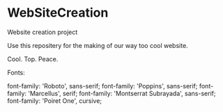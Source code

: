 # WebSiteCreation
Website creation project

Use this repositery for the making of our way too cool website.

Cool. Top. Peace.

Fonts:
<link href="https://fonts.googleapis.com/css?family=Marcellus|Montserrat+Subrayada|Poiret+One|Poppins|Roboto" rel="stylesheet">
font-family: 'Roboto', sans-serif;
font-family: 'Poppins', sans-serif;
font-family: 'Marcellus', serif;
font-family: 'Montserrat Subrayada', sans-serif;
font-family: 'Poiret One', cursive;
